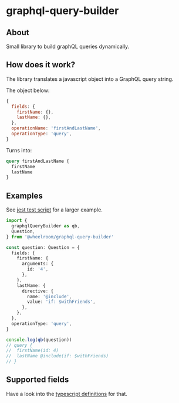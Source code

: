 # graphql-query-builder

## About

Small library to build graphQL queries dynamically.

## How does it work?

The library translates a javascript object into a GraphQL query string.

The object below:
```javascript
{
  fields: {
    firstName: {},
    lastName: {},
  },
  operationName: 'firstAndLastName',
  operationType: 'query',
}
```

Turns into:
```graphql
query firstAndLastName {
  firstName
  lastName
}
```

## Examples

See [jest test script](src/graphql-query-builder.int.test.ts) for a larger example.

```typescript
import {
  graphqlQueryBuilder as qb,
  Question,
} from '@wheelroom/graphql-query-builder'

const question: Question = {
  fields: {
    firstName: {
      arguments: {
        id: '4',
      },
    },
    lastName: {
      directive: {
        name: '@include',
        value: 'if: $withFriends',
      },
    },
  },
  operationType: 'query',
}

console.log(qb(question))
// query {
//  firstName(id: 4)
//  lastName @include(if: $withFriends)
// }
```

## Supported fields

Have a look into the [typescript definitions](./src/types/question.ts) for that.
